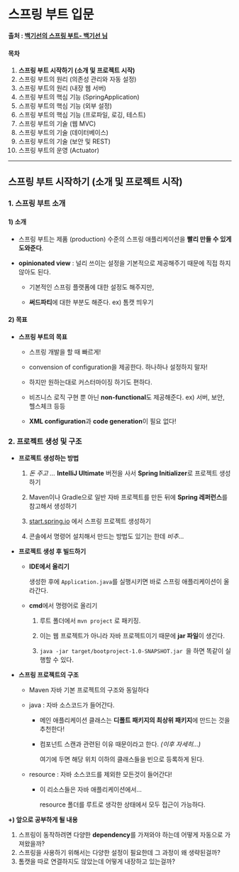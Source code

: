 # 스프링 부트 입문

**출처 : [백기선의 스프링 부트- 백기선 님](https://www.inflearn.com/course/%EC%8A%A4%ED%94%84%EB%A7%81%EB%B6%80%ED%8A%B8//)**

#### 목차

1. **스프링 부트 시작하기 (소개 및 프로젝트 시작)**
2. 스프링 부트의 원리 (의존성 관리와 자동 설정)
3. 스프링 부트의 원리 (내장 웹 서버)
4. 스프링 부트의 핵심 기능 (SpringApplication)
5. 스프링 부트의 핵심 기능 (외부 설정)
6. 스프링 부트의 핵심 기능 (프로파일, 로깅, 테스트)
7. 스프링 부트의 기술 (웹 MVC)
8. 스프링 부트의 기술 (데이터베이스)
9. 스프링 부트의 기술 (보안 및 REST)
10. 스프링 부트의 운영 (Actuator)

___

## 스프링 부트 시작하기 (소개 및 프로젝트 시작)

### 1. 스프링 부트 소개

#### 1) 소개

- 스프링 부트는 제품 (production) 수준의 스프링 애플리케이션을 **빨리 만들 수 있게 도와준다**.

- **opinionated view** : 널리 쓰이는 설정을 기본적으로 제공해주기 때문에 직접 하지 않아도 된다. 
  - 기본적인 스프링 플랫폼에 대한 설정도 해주지만,

  - **써드파티**에 대한 부분도 해준다. ex) 톰캣 띄우기

    

#### 2) 목표

- **스프링 부트의 목표**

  - 스프링 개발을 할 때 빠르게!

  - convension of configuration을 제공한다. 하나하나 설정하지 말자!

  - 하지만 원하는대로 커스터마이징 하기도 편하다.

  - 비즈니스 로직 구현 뿐 아닌 **non-functional**도 제공해준다. ex) 서버, 보안, 헬스체크 등등

  - **XML configuration**과 **code generation**이 필요 없다!

    

### 2. 프로젝트 생성 및 구조 

- **프로젝트 생성하는 방법**

  1) *돈 주고 ...* **IntelliJ Ultimate** 버전을 사서 **Spring Initializer**로 프로젝트 생성하기

  2) Maven이나 Gradle으로 일반 자바 프로젝트를 만든 뒤에 **Spring 레퍼런스**를 참고해서 생성하기

  3) [start.spring.io](https://start.spring.io) 에서 스프링 프로젝트 생성하기

  4) 콘솔에서 명령어 설치해서 만드는 방법도 있기는 한데 *비추*...

  

- **프로젝트 생성 후 빌드하기**

  - **IDE에서 올리기**

    생성한 후에 `Application.java`를 실행시키면 바로 스프링 애플리케이션이 올라간다.

  - **cmd**에서 명령어로 올리기

    1) 루트 폴더에서 `mvn project` 로 패키징. 

    2) 이는 웹 프로젝트가 아니라 자바 프로젝트이기 때문에 **jar 파일**이 생긴다.

    3) `java -jar target/bootproject-1.0-SNAPSHOT.jar `을 하면 똑같이 실행할 수 있다.



- **스프링 프로젝트의 구조**

  - Maven 자바 기본 프로젝트의 구조와 동일하다

  - java : 자바 소스코드가 들어간다.

    - 메인 애플리케이션 클래스는 **디폴트 패키지의 최상위 패키지**에 만드는 것을 추천한다!

    - 컴포넌트 스캔과 관련된 이유 때문이라고 한다. *(이후 자세히...)*

      여기에 두면 해당 위치 이하의 클래스들을 빈으로 등록하게 된다.

  - resource : 자바 소스코드를 제외한 모든것이 들어간다!

    - 이 리소스들은 자바 애플리케이션에서...

      resource 폴더를 루트로 생각한 상태에서 모두 접근이 가능하다.

      

**+) 앞으로 공부하게 될 내용**

1. 스프링이 동작하려면 다양한 **dependency**를 가져와야 하는데 어떻게 자동으로 가져왔을까?
2. 스프링을 사용하기 위해서는 다양한 설정이 필요한데 그 과정이 왜 생략된걸까?
3. 톰캣을 따로 연결하지도 않았는데 어떻게 내장하고 있는걸까?